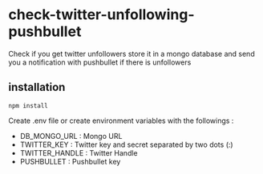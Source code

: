 # check-twitter-unfollowing-pushbullet
Check if you get twitter unfollowers store it in a mongo database and send you a notification with pushbullet if there is unfollowers

## installation 
```npm install```

Create .env file or create environment variables with the followings : 
- DB_MONGO_URL : Mongo URL
- TWITTER_KEY : Twitter key and secret separated by two dots (:)
- TWITTER_HANDLE : Twitter Handle
- PUSHBULLET : Pushbullet key
